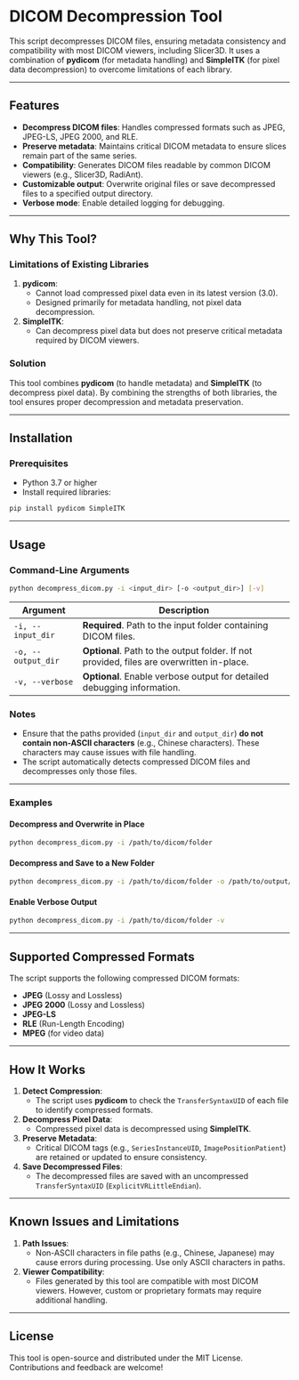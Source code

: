 # DICOM Decompression Tool

This script decompresses DICOM files, ensuring metadata consistency and compatibility with most DICOM viewers, including Slicer3D. It uses a combination of **pydicom** (for metadata handling) and **SimpleITK** (for pixel data decompression) to overcome limitations of each library.

------

## Features

- **Decompress DICOM files**: Handles compressed formats such as JPEG, JPEG-LS, JPEG 2000, and RLE.
- **Preserve metadata**: Maintains critical DICOM metadata to ensure slices remain part of the same series.
- **Compatibility**: Generates DICOM files readable by common DICOM viewers (e.g., Slicer3D, RadiAnt).
- **Customizable output**: Overwrite original files or save decompressed files to a specified output directory.
- **Verbose mode**: Enable detailed logging for debugging.

------

## Why This Tool?

### Limitations of Existing Libraries

1. **pydicom**:
   - Cannot load compressed pixel data even in its latest version (3.0).
   - Designed primarily for metadata handling, not pixel data decompression.
2. **SimpleITK**:
   - Can decompress pixel data but does not preserve critical metadata required by DICOM viewers.

### Solution

This tool combines **pydicom** (to handle metadata) and **SimpleITK** (to decompress pixel data). By combining the strengths of both libraries, the tool ensures proper decompression and metadata preservation.

------

## Installation

### Prerequisites

- Python 3.7 or higher
- Install required libraries:

```bash
pip install pydicom SimpleITK
```

------

## Usage

### Command-Line Arguments

```bash
python decompress_dicom.py -i <input_dir> [-o <output_dir>] [-v]
```

| Argument           | Description                                                  |
| ------------------ | ------------------------------------------------------------ |
| `-i, --input_dir`  | **Required**. Path to the input folder containing DICOM files. |
| `-o, --output_dir` | **Optional**. Path to the output folder. If not provided, files are overwritten in-place. |
| `-v, --verbose`    | **Optional**. Enable verbose output for detailed debugging information. |

### Notes

- Ensure that the paths provided (`input_dir` and `output_dir`) **do not contain non-ASCII characters** (e.g., Chinese characters). These characters may cause issues with file handling.
- The script automatically detects compressed DICOM files and decompresses only those files.

------

### Examples

#### Decompress and Overwrite in Place

```bash
python decompress_dicom.py -i /path/to/dicom/folder
```

#### Decompress and Save to a New Folder

```bash
python decompress_dicom.py -i /path/to/dicom/folder -o /path/to/output/folder
```

#### Enable Verbose Output

```bash
python decompress_dicom.py -i /path/to/dicom/folder -v
```

------

## Supported Compressed Formats

The script supports the following compressed DICOM formats:

- **JPEG** (Lossy and Lossless)
- **JPEG 2000** (Lossy and Lossless)
- **JPEG-LS**
- **RLE** (Run-Length Encoding)
- **MPEG** (for video data)

------

## How It Works

1. **Detect Compression**:
   - The script uses **pydicom** to check the `TransferSyntaxUID` of each file to identify compressed formats.
2. **Decompress Pixel Data**:
   - Compressed pixel data is decompressed using **SimpleITK**.
3. **Preserve Metadata**:
   - Critical DICOM tags (e.g., `SeriesInstanceUID`, `ImagePositionPatient`) are retained or updated to ensure consistency.
4. **Save Decompressed Files**:
   - The decompressed files are saved with an uncompressed `TransferSyntaxUID` (`ExplicitVRLittleEndian`).

------

## Known Issues and Limitations

1. **Path Issues**:
   - Non-ASCII characters in file paths (e.g., Chinese, Japanese) may cause errors during processing. Use only ASCII characters in paths.
2. **Viewer Compatibility**:
   - Files generated by this tool are compatible with most DICOM viewers. However, custom or proprietary formats may require additional handling.

------

## License

This tool is open-source and distributed under the MIT License. Contributions and feedback are welcome!